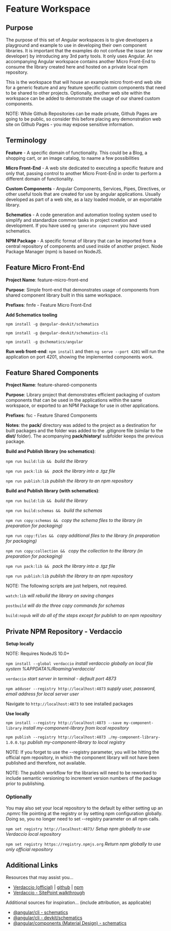 # Feature Workspace

## Purpose

The purpose of this set of Angular workspaces is to give developers a playground and example to use in developing
their own component libraries.  It is important that the examples do not confuse the issue (or new developer) 
by introducing any 3rd party tools.  It only uses Angular.  An accompanying Angular workspace contains 
another Micro Front-End to consume the library created here and hosted on a private local npm repository.

This is the workspace that will house an example micro front-end web site for a generic feature and 
any feature specific custom components that need to be shared to other projects.  Optionally, another 
web site within the workspace can be added to demonstrate the usage of our shared custom components.  

NOTE: While Github Repositories can be made private, Github Pages are going to be public, so consider
this before placing any demonstration web site on Github Pages - you may expose sensitive information.


## Terminology

**Feature** - A specific domain of functionality.  This could be a Blog, a shopping cart, or an image 
catalog, to naame a few possibilities

**Micro Front-End** - A web site dedicated to executing a specific feature and only that, passing control
to another Micro Front-End in order to perform a different domain of functionality.

**Custom Components** - Angular Components, Services, Pipes, Directives, or other useful tools that are
created for use by angular applications.  Usually developed as part of a web site, as a lazy loaded 
module, or an exportable library.

**Schematics** - A code generation and automation tooling system used to simplify and standardize common
tasks in project creation and development.  If you have used `ng generate component` you have used schematics.

**NPM Package** - A specific format of library that can be imported from a central repository of components
and used inside of another project.  Node Package Manager (npm) is based on NodeJS.


## Feature Micro Front-End

**Project Name**: feature-micro-front-end

**Purpose**: Simple front-end that demonstrates usage of components from shared component library built in this 
same workspace.

**Prefixes**: fmfe - Feature Micro Front-End

**Add Schematics tooling**

`npm install -g @angular-devkit/schematics`

`npm install -g @angular-devkit/schematics-cli`

`npm install -g @schematics/angular`


**Run web front-end**: `npm install` and then `ng serve --port 4201` will run the application on port 4201, showing the implemented components work.


## Feature Shared Components

**Project Name**: feature-shared-components

**Purpose**: Library project that demonstrates efficient packaging of custom components that can be used in the
applications within the same workspace, or exported to an NPM Package for use in other applications.

**Prefixes**: fsc - Feature Shared Components

**Notes**: the **pack/** directory was added to the project as a destination for built packages and the folder was added to the .gitignore file (similar to the **dist/** folder).  The acompanying **pack/history/** subfolder keeps the previous package.

**Build and Publish library (no schematics)**: 

`npm run build:lib && ` *build the library*

`npm run pack:lib && ` *pack the library into a .tgz file*

`npm run publish:lib` *publish the library to an npm repository*

**Build and Publish library (with schematics)**: 

`npm run build:lib && ` *build the library*

`npm run build:schemas && ` *build the schemas*

`npm run copy:schemas && ` *copy the schema files to the library (in preparation for packaging)*

`npm run copy:files && ` *copy additional files to the library (in preparation for packaging)*

`npm run copy:collection && ` *copy the collection to the library (in preparation for packaging)*

`npm run pack:lib && ` *pack the library into a .tgz file*

`npm run publish:lib` *publish the library to an npm repository*


NOTE: The following scripts are just helpers, not required.

`watch:lib` *will rebuild the library on saving changes*

`postbuild` *will do the three copy commands for schemas*

`build:nopub` *will do all of the steps except for publish to an npm repository*


## Private NPM Repository - Verdaccio

**Setup locally**

NOTE: Requires NodeJS 10.0+

`npm install --global verdaccio` *install verdaccio globally on local file system %APPDATA%/Roaming/verdaccio/*

`verdaccio` *start server in terminal - default port 4873*

`npm adduser --registry http://localhost:4873` *supply user, password, email address for local server user*
 
Navigate to `http://localhost:4873` to see installed packages

**Use locally**

`npm install --registry http://localhost:4873 --save my-component-library` *install my-component-library from local repository*

`npm publish --registry http://localhost:4873 ./my-component-library-1.0.0.tgz` *publish my-component-library to local registry*

NOTE: If you forget to use the --registry parameter, you will be hitting the official npm repository, in which the
component library will not have been published and therefore, not available.

NOTE: The publish workflow for the libraries will need to be reworked to include semantic versioning to increment version numbers of the package prior to publishing.

### Optionally

You may also set your local repository to the default by either setting up an .npmrc file pointing at the registry or
by setting npm configuration globally.  Doing so, you no longer need to set --registry parameter on all npm calls.

`npm set registry http://localhost:4873/` *Setup npm globally to use Verdaccio local repository*

`npm set registry https://registry.npmjs.org` *Return npm globally to use only official repository*



## Additional Links

Resources that may assist you...

- [Verdaccio (official)](https://verdaccio.org) | [github](https://github.com/verdaccio/verdaccio) | [npm](https://npmjs.com/package/verdaccio)
- [Verdaccio - SitePoint walkthrough](https://sitepoint.com/private-npm-packages-verdaccio)


Additional sources for inspiration... (include attribution, as applicable)
- [@angular/cli - schematics](https://github.com/angular/angular-cli/tree/master/packages/schematics)
- [@angular/cli - devkit/schematics](https://github.com/angular/angular-cli/tree/master/packages/angular_devkit/schematics)
- [@angular/components (Material Design) - schematics](https://github.com/angular/components/tree/master/src/cdk/schematics)

